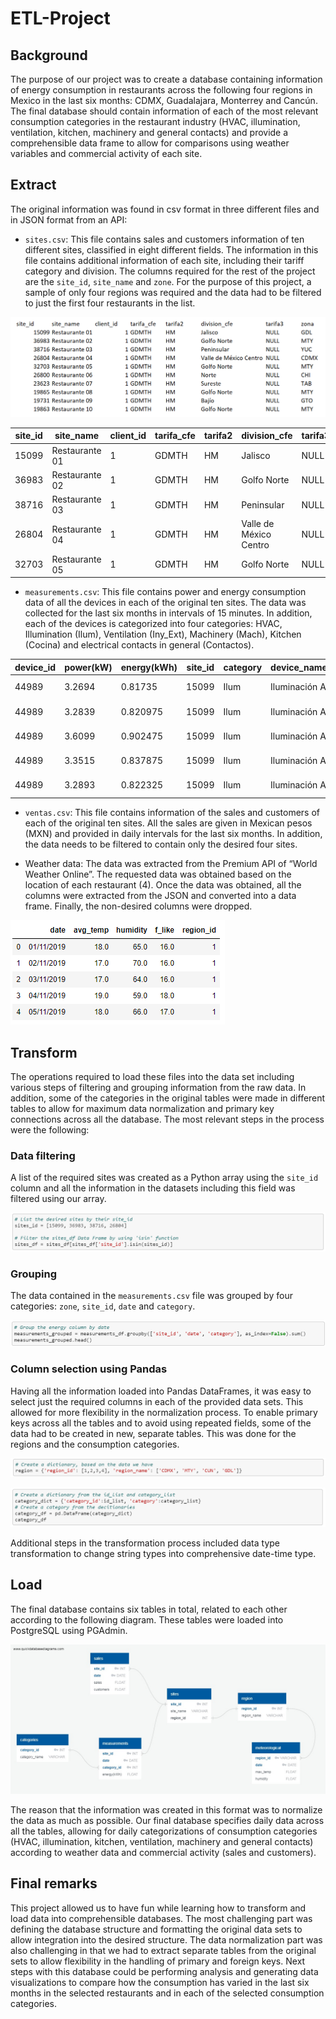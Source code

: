 # ETL-Project
## Background
The purpose of our project was to create a database containing information of energy consumption in restaurants across the following four regions in Mexico in the last six months: CDMX, Guadalajara, Monterrey and Cancún. The final database should contain information of each of the most relevant consumption categories in the restaurant industry (HVAC, illumination, ventilation, kitchen, machinery and general contacts) and provide a comprehensible data frame to allow for comparisons using weather variables and commercial activity of each site.

## Extract
The original information was found in csv format in three different files and in JSON format from an API:
* `sites.csv`: This file contains sales and customers information of ten different sites, classified in eight different fields. The information in this file contains additional information of each site, including their tariff category and division. The columns required for the rest of the project are the `site_id`, `site_name` and `zone`. For the purpose of this project, a sample of only four regions was required and the data had to be filtered to just the first four restaurants in the list.

![sites](https://github.com/JaviSandoval94/ETL-Project/blob/master/pictures/sites.png)

| site_id | site_name      | client_id | tarifa_cfe | tarifa2 | division_cfe           | tarifa3 | zona |
|---------|----------------|-----------|------------|---------|------------------------|---------|------|
| 15099   | Restaurante 01 | 1         | GDMTH      | HM      | Jalisco                | NULL    | GDL  |
| 36983   | Restaurante 02 | 1         | GDMTH      | HM      | Golfo Norte            | NULL    | MTY  |
| 38716   | Restaurante 03 | 1         | GDMTH      | HM      | Peninsular             | NULL    | YUC  |
| 26804   | Restaurante 04 | 1         | GDMTH      | HM      | Valle de México Centro | NULL    | CDMX |
| 32703   | Restaurante 05 | 1         | GDMTH      | HM      | Golfo Norte            | NULL    | MTY  |

* `measurements.csv`: This file contains power and energy consumption data of all the devices in each of the original ten sites. The data was collected for the last six months in intervals of 15 minutes. In addition, each of the devices is categorized into four categories: HVAC, Illumination (Ilum), Ventilation (Iny_Ext), Machinery (Mach), Kitchen (Cocina) and electrical contacts in general (Contactos).

| device_id | power(kW) | energy(kWh) | site_id | category | device_name   | Fecha      | Hora          |
|-----------|-----------|-------------|---------|----------|---------------|------------|---------------|
| 44989     | 3.2694    | 0.81735     | 15099   | Ilum     | Iluminación A | 01/11/2019 | 06:00:00 p.m. |
| 44989     | 3.2839    | 0.820975    | 15099   | Ilum     | Iluminación A | 01/11/2019 | 06:15:00 p.m. |
| 44989     | 3.6099    | 0.902475    | 15099   | Ilum     | Iluminación A | 01/11/2019 | 06:30:00 p.m. |
| 44989     | 3.3515    | 0.837875    | 15099   | Ilum     | Iluminación A | 01/11/2019 | 06:45:00 p.m. |
| 44989     | 3.2893    | 0.822325    | 15099   | Ilum     | Iluminación A | 01/11/2019 | 07:00:00 p.m. |

* `ventas.csv`: This file contains information of the sales and customers of each of the original ten sites. All the sales are given in Mexican pesos (MXN) and provided in daily intervals for the last six months. In addition, the data needs to be filtered to contain only the desired four sites.

* Weather data: The data was extracted from the Premium API of “World Weather Online”. The requested data was obtained based on the location of each restaurant (4). Once the data was obtained, all the columns were extracted from the JSON and converted into a data frame. Finally, the non-desired columns were dropped.

![weather-data](https://github.com/JaviSandoval94/ETL-Project/blob/master/pictures/weather-data.png)

## Transform
The operations required to load these files into the data set including various steps of filtering and grouping information from the raw data. In addition, some of the categories in the original tables were made in different tables to allow for maximum data normalization and primary key connections across all the database. The most relevant steps in the process were the following:
### Data filtering
A list of the required sites was created as a Python array using the `site_id` column and all the information in the datasets including this field was filtered using our array.

![data-filtering](https://github.com/JaviSandoval94/ETL-Project/blob/master/pictures/data-filtering.png)

### Grouping
The data contained in the `measurements.csv` file was grouped by four categories: `zone`, `site_id`, `date` and `category`.

![grouping](https://github.com/JaviSandoval94/ETL-Project/blob/master/pictures/grouping.png)

### Column selection using Pandas
Having all the information loaded into Pandas DataFrames, it was easy to select just the required columns in each of the provided data sets. This allowed for more flexibility in the normalization process. To enable primary keys across all the tables and to avoid using repeated fields, some of the data had to be created in new, separate tables. This was done for the regions and the consumption categories.

![column-selection-1](https://github.com/JaviSandoval94/ETL-Project/blob/master/pictures/column-selection-1.png)

![column-selection-2](https://github.com/JaviSandoval94/ETL-Project/blob/master/pictures/column-selection-2.png)

Additional steps in the transformation process included data type transformation to change string types into comprehensive date-time type.
## Load
The final database contains six tables in total, related to each other according to the following diagram. These tables were loaded into PostgreSQL using PGAdmin.

![db-diagram](https://github.com/JaviSandoval94/ETL-Project/blob/master/pictures/ETL_Project_DB_Diagram.jpeg)

The reason that the information was created in this format was to normalize the data as much as possible. Our final database specifies daily data across all the tables, allowing for daily categorizations of consumption categories (HVAC, illumination, kitchen, ventilation, machinery and general contacts) according to weather data and commercial activity (sales and customers).
## Final remarks
This project allowed us to have fun while learning how to transform and load data into comprehensible databases. The most challenging part was defining the database structure and formatting the original data sets to allow integration into the desired structure. The data normalization part was also challenging in that we had to extract separate tables from the original sets to allow flexibility in the handling of primary and foreign keys. Next steps with this database could be performing analysis and generating data visualizations to compare how the consumption has varied in the last six months in the selected restaurants and in each of the selected consumption categories.
